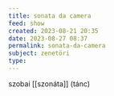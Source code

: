 ```yaml
---
title: sonata da camera
feed: show
created: 2023-08-21 20:35
date: 2023-08-27 08:37
permalink: sonata-da-camera
subject: zenetöri
type: 
---
```


szobai [[szonáta]] (tánc)